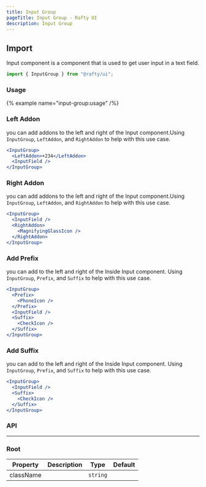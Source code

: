 ```yaml
---
title: Input Group
pageTitle: Input Group - Rafty UI
description: Input Group
---
```


## Import

Input component is a component that is used to get user input in a text field.

```jsx
import { InputGroup } from "@rafty/ui";
```

### Usage

{% example name="input-group:usage" /%}

### Left Addon

you can add addons to the left and right of the Input component.Using `InputGroup`, `LeftAddon`, and `RightAddon` to help with this use case.

```jsx
<InputGroup>
  <LeftAddon>+234</LeftAddon>
  <InputField />
</InputGroup>
```

### Right Addon

you can add addons to the left and right of the Input component.Using `InputGroup`, `LeftAddon`, and `RightAddon` to help with this use case.

```jsx
<InputGroup>
  <InputField />
  <RightAddon>
    <MagnifyingGlassIcon />
  </RightAddon>
</InputGroup>
```

### Add Prefix

you can add to the left and right of the Inside Input component. Using `InputGroup`, `Prefix`, and `Suffix` to help with this use case.

```jsx
<InputGroup>
  <Prefix>
    <PhoneIcon />
  </Prefix>
  <InputField />
  <Suffix>
    <CheckIcon />
  </Suffix>
</InputGroup>
```

### Add Suffix

you can add to the left and right of the Inside Input component. Using `InputGroup`, `Prefix`, and `Suffix` to help with this use case.

```jsx
<InputGroup>
  <InputField />
  <Suffix>
    <CheckIcon />
  </Suffix>
</InputGroup>
```

### API

---

### Root

| Property  | Description | Type     | Default |
| --------- | ----------- | -------- | ------- |
| className |             | `string` |         |
